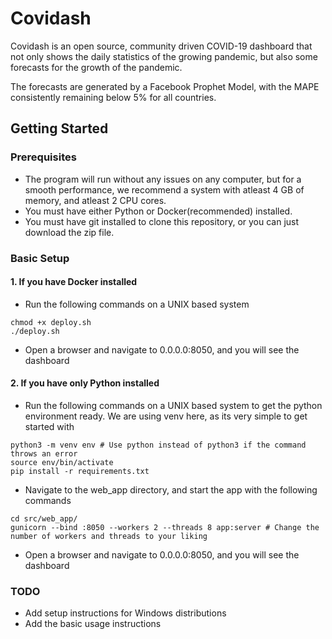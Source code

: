 # Covidash

Covidash is an open source, community driven COVID-19 dashboard that not only shows the daily statistics of the growing pandemic, but also some forecasts for the growth of the pandemic. 

The forecasts are generated by a Facebook Prophet Model, with the MAPE consistently remaining below 5% for all countries.

## Getting Started

### Prerequisites
- The program will run without any issues on any computer, but for a smooth performance, we recommend a system with atleast 4 GB of memory, and atleast 2 CPU cores.
- You must have either Python or Docker(recommended) installed. 
- You must have git installed to clone this repository, or you can just download the zip file.

### Basic Setup
#### 1. If you have Docker installed
- Run the following commands on a UNIX based system
```
chmod +x deploy.sh
./deploy.sh
```
- Open a browser and navigate to 0.0.0.0:8050, and you will see the dashboard

#### 2. If you have only Python installed
- Run the following commands on a UNIX based system to get the python environment ready. We are using venv here, as its very simple to get started with
```
python3 -m venv env # Use python instead of python3 if the command throws an error
source env/bin/activate
pip install -r requirements.txt
```
- Navigate to the web_app directory, and start the app with the following commands
```
cd src/web_app/
gunicorn --bind :8050 --workers 2 --threads 8 app:server # Change the number of workers and threads to your liking
```
- Open a browser and navigate to 0.0.0.0:8050, and you will see the dashboard
### TODO
- Add setup instructions for Windows distributions
- Add the basic usage instructions












